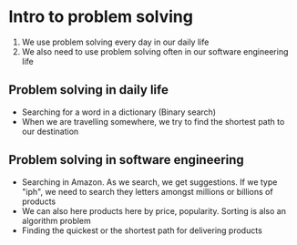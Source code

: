 # Intro to problem solving

1. We use problem solving every day in our daily life
2. We also need to use problem solving often in our software engineering life

## Problem solving in daily life

- Searching for a word in a dictionary (Binary search)
- When we are travelling somewhere, we try to find the shortest path to our destination

## Problem solving in software engineering

- Searching in Amazon. As we search, we get suggestions. If we type "iph", we need to search they letters amongst millions or billions of products
- We can also here products here by price, popularity. Sorting is also an algorithm problem
- Finding the quickest or the shortest path for delivering products

